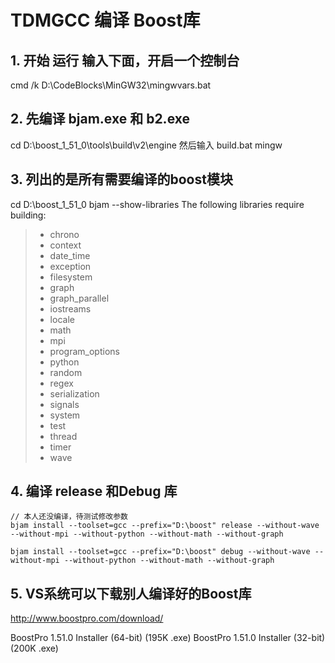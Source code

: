 # TDMGCC 编译 Boost库 #

## 1. 开始  运行 输入下面，开启一个控制台 ##
cmd /k  D:\CodeBlocks\MinGW32\mingwvars.bat

## 2. 先编译  bjam.exe 和 b2.exe ##
cd D:\boost\_1\_51\_0\tools\build\v2\engine
然后输入 build.bat mingw

## 3. 列出的是所有需要编译的boost模块 ##
cd D:\boost\_1\_51\_0
bjam --show-libraries
The following libraries require building:
> - chrono
> - context
> - date\_time
> - exception
> - filesystem
> - graph
> - graph\_parallel
> - iostreams
> - locale
> - math
> - mpi
> - program\_options
> - python
> - random
> - regex
> - serialization
> - signals
> - system
> - test
> - thread
> - timer
> - wave
## 4. 编译 release 和Debug 库 ##
```
// 本人还没编译，待测试修改参数
bjam install --toolset=gcc --prefix="D:\boost" release --without-wave --without-mpi --without-python --without-math --without-graph

bjam install --toolset=gcc --prefix="D:\boost" debug --without-wave --without-mpi --without-python --without-math --without-graph
```

## 5. VS系统可以下载别人编译好的Boost库 ##
http://www.boostpro.com/download/

BoostPro 1.51.0 Installer (64-bit) (195K .exe)
BoostPro 1.51.0 Installer (32-bit) (200K .exe)